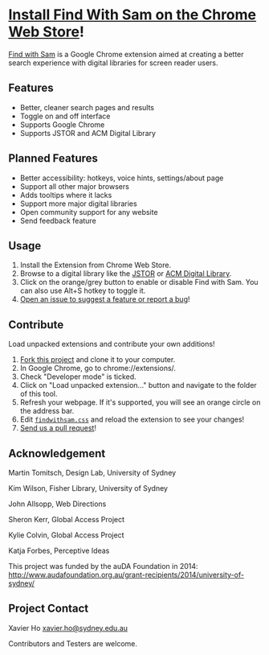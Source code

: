 [Install Find With Sam on the Chrome Web Store](https://chrome.google.com/webstore/detail/find-with-sam/knlhdjamkmcbnigchnngiiibhlilbiio)!
================================================

[Find with Sam](https://chrome.google.com/webstore/detail/find-with-sam/knlhdjamkmcbnigchnngiiibhlilbiio) is a Google Chrome extension aimed at creating a better search experience with digital libraries for screen reader users.

Features
--------
 * Better, cleaner search pages and results
 * Toggle on and off interface
 * Supports Google Chrome
 * Supports JSTOR and ACM Digital Library

Planned Features
----------------
 * Better accessibility: hotkeys, voice hints, settings/about page
 * Support all other major browsers
 * Adds tooltips where it lacks
 * Support more major digital libraries
 * Open community support for any website
 * Send feedback feature

Usage
-----
 1. Install the Extension from Chrome Web Store.
 2. Browse to a digital library like the [JSTOR](http://www.jstor.org/) or [ACM Digital Library](http://dl.acm.org/).
 3. Click on the orange/grey button to enable or disable Find with Sam. You can also use Alt+S hotkey to toggle it.
 4. [Open an issue to suggest a feature or report a bug](https://github.com/Spaxe/findwithsam/issues/new)!

Contribute
----------
Load unpacked extensions and contribute your own additions!

 1. [Fork this project](https://github.com/Spaxe/findwithsam/#fork-destination-box) and clone it to your computer.
 2. In Google Chrome, go to chrome://extensions/.
 3. Check "Developer mode" is ticked.
 4. Click on "Load unpacked extension..." button and navigate to the folder of
    this tool.
 5. Refresh your webpage. If it's supported, you will see an orange circle on
    the address bar.
 6. Edit [`findwithsam.css`](https://github.com/Spaxe/findwithsam/blob/master/findwithsam.css) and reload the extension to see your changes!
 7. [Send us a pull request](https://github.com/Spaxe/findwithsam/pulls)!

Acknowledgement
---------------
Martin Tomitsch, Design Lab, University of Sydney

Kim Wilson, Fisher Library, University of Sydney

John Allsopp, Web Directions

Sheron Kerr, Global Access Project

Kylie Colvin, Global Access Project

Katja Forbes, Perceptive Ideas

This project was funded by the auDA Foundation in 2014: http://www.audafoundation.org.au/grant-recipients/2014/university-of-sydney/

Project Contact
---------------
Xavier Ho <xavier.ho@sydney.edu.au>

Contributors and Testers are welcome.